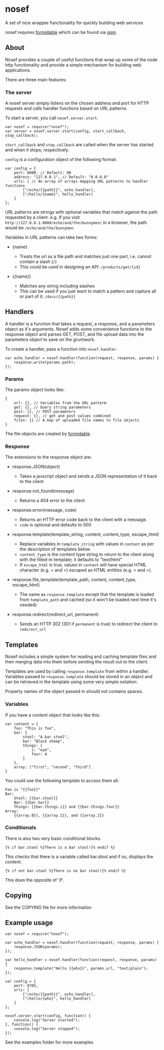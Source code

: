 # nosef

A set of nice wrapper functionality for quickly building web services

nosef requires [formidable][] which can be found via [npm](http://npmjs.org).

## About

Nosef provides a couple of useful functions that wrap up some of the node http functionality and provide a simple mechanism for building web applications.

There are three main features:

### The server

A nosef server simply listens on the chosen address and port for HTTP requests and calls handler functions based on URL patterns

To start a server, you call `nosef.server.start`.

    var nosef = require("nosef");
    var server = nosef.server.start(config, start_callback, stop_callback);

`start_callback` and `stop_callback` are called when the server has started and when it stops, respectively.

`config` is a configuration object of the following format:

    var config = {
        port: 8000, // Default: 80
        address: "127.0.0.1", // Default: "0.0.0.0"
        urls: [ // An array of arrays mapping URL patterns to handler functions
            ["/echo/{{path}}", echo_handler],
            ["/hello/{name}", hello_handler]
        ]
    };

URL patterns are strings with optional variables that match against the path requested by a client. e.g. If you visit `http://127.0.0.1:8000/echo/and/the/bunnymen/` in a browser, the path would be `/echo/and/the/bunnymen`.

Variables in URL patterns can take two forms:

* {name}
    * Treats the url as a file path and matches just one part, i.e. cannot contain a slash (`/`)
    * This could be used in designing an API: `/products/get/{id}`
    
* {{name}}
    * Matches any string including slashes
    * This can be used if you just want to match a pattern and capture all or part of it: `/docs/{{path}}`

## Handlers

A handler is a function that takes a request, a response, and a parameters object as it's arguments. Nosef adds some convenience functions to the response object and parses GET, POST, and file upload data into the parameters object to save on the gruntwork.

To create a handler, pass a function into `nosef.handler`.

    var echo_handler = nosef.handler(function(request, response, params) {
        response.write(params.path);
    });

### Params

The params object looks like:

    {
        url: {}, // Variables from the URL patterm
        get: {}, // Query string parameters
        post: {}, // POST parameters
        request: {}, // get and post values combined
        files: {} // A map of uploaded file names to file objects
    }

The file objects are created by [formidable][].

### Response

The extensions to the response object are:

* response.JSON(object)
    * Takes a javscript object and sends a JSON representation of it back to the client

* response.not_found(message)
    * Returns a 404 error to the client

* response.error(message, code)
    * Returns an HTTP error code back to the client with a message.
    * `code` is optional and defaults to 500

* response.template(template_string, content, content_type, escape_html)
    * Replace variables in `template_string` with values in `content` as per the description of templates below.
    * `content_type` is the content type string to return to the client along with the filled-in template; it defaults to "text/html"
    * If `escape_html` is true, values in `content` will have special HTML character (e.g. < and >) escaped as HTML entities (e.g. &lt; and &gt;).

* response.file_template(template_path, content, content_type, escape_html)
    * The same as `response.template` except that the template is loaded from `template_path` and cached (so it won't be loaded next time it's needed)

* response.redirect(redirect_url, permanent)
    * Sends an HTTP 302 (301 if `permanent` is true) to redirect the client to `redirect_url`

## Templates

Nosef includes a simple system for reading and caching template files and then merging data into them before sending the result out to the client.

Templates are used by calling `response.template` from within a handler. Variables passed to `response.template` should be stored in an object and can be retrieved in the template using some very simple notation:

Property names of the object passed in should not contains spaces.

### Variables

If you have a content object that looks like this:

    var content = {
        foo: "This is foo",
        bar: {
            stool: "A bar stool",
            bar: "Black sheep",
            things: {
                i: "eye",
                four: 4
            }
        },
        array: ["first", "second", "third"]
    }

You could use the following template to access them all:

    Foo is "{{foo}}"
    Bar:
        Stool: {{bar.stool}}
        Bar: {{bar.bar}}
        Things: {{bar.things.i}} and {{bar.things.four}}
    Array:
        {{array.0}}, {{array.1}}, and {{array.2}}

### Conditionals

There is also two very basic conditional blocks.

    {% if bar.stool %}There is a bar stool!{% endif %}

This checks that there is a variable called bar.stool and if so, displays the content.

    {% if not bar.stool %}There is no bar stool!{% endif %}

This does the opposite of 'if'.

## Copying

See the COPYING file for more information

## Example usage

    var nosef = require("nosef");

    var echo_handler = nosef.handler(function(request, response, params) {
        response.JSON(params);
    });

    var hello_handler = nosef.handler(function(request, response, params) {
        response.template("Hello {{who}}", params.url, "text/plain");
    });

    var config = {
        port: 8765,
        urls: [
            ["/echo/{{path}}", echo_handler],
            ["/hello/{who}", hello_handler]
        ]
    };

    nosef.server.start(config, function() {
        console.log("Server started");
    }, function() {
        console.log("Server stopped");
    });

See the examples folder for more examples

[formidable]: https://github.com/felixge/node-formidable
